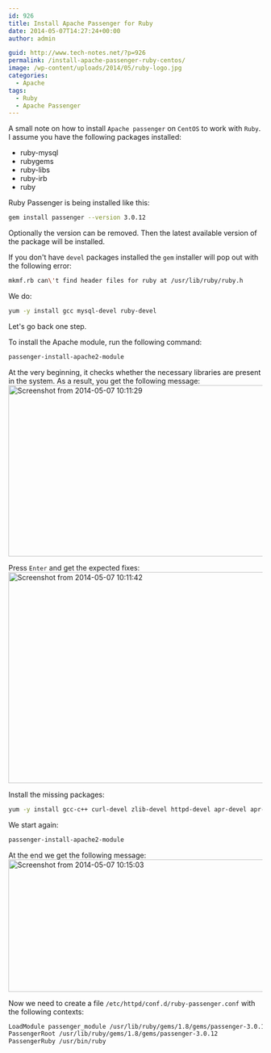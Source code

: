 ```yaml
---
id: 926
title: Install Apache Passenger for Ruby
date: 2014-05-07T14:27:24+00:00
author: admin

guid: http://www.tech-notes.net/?p=926
permalink: /install-apache-passenger-ruby-centos/
image: /wp-content/uploads/2014/05/ruby-logo.jpg
categories:
  - Apache
tags:
  - Ruby
  - Apache Passenger
---
```

A small note on how to install `Apache passenger` on `CentOS` to work with `Ruby`. I assume you have the following packages installed:
* ruby-mysql
* rubygems
* ruby-libs
* ruby-irb
* ruby

Ruby Passenger is being installed like this:
```bash
gem install passenger --version 3.0.12
```

Optionally the version can be removed. Then the latest available version of the package will be installed.

If you don't have `devel` packages installed the `gem` installer will pop out with the following error:
```bash
mkmf.rb can\'t find header files for ruby ​​at /usr/lib/ruby/ruby.h
```

We do:
```bash
yum -y install gcc mysql-devel ruby-devel
```

Let's go back one step.

To install the Apache module, run the following command:
```bash
passenger-install-apache2-module
```

At the very beginning, it checks whether the necessary libraries are present in the system. As a result, you get the following message:
[<img src="/wp-content/uploads/2014/05/Screenshot-from-2014-05-07-101129.png" alt="Screenshot from 2014-05-07 10:11:29" width=" 700" height="339" class="aligncenter size-full wp-image-927" srcset="/wp-content/uploads/2014/05/Screenshot-from-2014-05-07-101129.png 700w, / wp-content/uploads/2014/05/Screenshot-from-2014-05-07-101129-300x145.png 300w, /wp-content/uploads/2014/05/Screenshot-from-2014-05-07-101129- 660x319.png 660w" sizes="(max-width: 700px) 100vw, 700px" />](/wp-content/uploads/2014/05/Screenshot-from-2014-05-07-101129.png)

Press `Enter` and get the expected fixes:
[<img src="/wp-content/uploads/2014/05/Screenshot-from-2014-05-07-101142.png" alt="Screenshot from 2014-05-07 10:11:42" width=" 729" height="418" class="aligncenter size-full wp-image-928" srcset="/wp-content/uploads/2014/05/Screenshot-from-2014-05-07-101142.png 729w, / wp-content/uploads/2014/05/Screenshot-from-2014-05-07-101142-300x172.png 300w, /wp-content/uploads/2014/05/Screenshot-from-2014-05-07-101142- 660x378.png 660w" sizes="(max-width: 729px) 100vw, 729px" />](/wp-content/uploads/2014/05/Screenshot-from-2014-05-07-101142.png)

Install the missing packages:
```bash
yum -y install gcc-c++ curl-devel zlib-devel httpd-devel apr-devel apr-util-devel
```

We start again:
```bash
passenger-install-apache2-module
```

At the end we get the following message:
[<img src="/wp-content/uploads/2014/05/Screenshot-from-2014-05-07-101503.png" alt="Screenshot from 2014-05-07 10:15:03" width=" 973" height="262" class="aligncenter size-full wp-image-929" srcset="/wp-content/uploads/2014/05/Screenshot-from-2014-05-07-101503.png 973w, / wp-content/uploads/2014/05/Screenshot-from-2014-05-07-101503-300x80.png 300w, /wp-content/uploads/2014/05/Screenshot-from-2014-05-07-101503- 660x177.png 660w" sizes="(max-width: 973px) 100vw, 973px" />](/wp-content/uploads/2014/05/Screenshot-from-2014-05-07-101503.png)

Now we need to create a file `/etc/httpd/conf.d/ruby-passenger.conf` with the following contexts:
```bash
LoadModule passenger_module /usr/lib/ruby/gems/1.8/gems/passenger-3.0.12/ext/apache2/mod_passenger.so
PassengerRoot /usr/lib/ruby/gems/1.8/gems/passenger-3.0.12
PassengerRuby /usr/bin/ruby
```